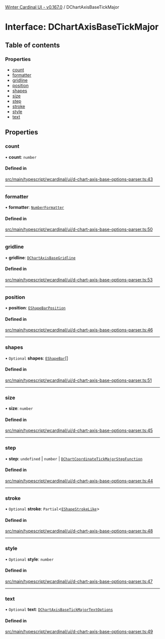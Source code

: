 [Winter Cardinal UI - v0.167.0](../index.md) / DChartAxisBaseTickMajor

# Interface: DChartAxisBaseTickMajor

## Table of contents

### Properties

- [count](DChartAxisBaseTickMajor.md#count)
- [formatter](DChartAxisBaseTickMajor.md#formatter)
- [gridline](DChartAxisBaseTickMajor.md#gridline)
- [position](DChartAxisBaseTickMajor.md#position)
- [shapes](DChartAxisBaseTickMajor.md#shapes)
- [size](DChartAxisBaseTickMajor.md#size)
- [step](DChartAxisBaseTickMajor.md#step)
- [stroke](DChartAxisBaseTickMajor.md#stroke)
- [style](DChartAxisBaseTickMajor.md#style)
- [text](DChartAxisBaseTickMajor.md#text)

## Properties

### count

• **count**: `number`

#### Defined in

[src/main/typescript/wcardinal/ui/d-chart-axis-base-options-parser.ts:43](https://github.com/winter-cardinal/winter-cardinal-ui/blob/v0.167.0/src/main/typescript/wcardinal/ui/d-chart-axis-base-options-parser.ts#L43)

___

### formatter

• **formatter**: [`NumberFormatter`](NumberFormatter.md)

#### Defined in

[src/main/typescript/wcardinal/ui/d-chart-axis-base-options-parser.ts:50](https://github.com/winter-cardinal/winter-cardinal-ui/blob/v0.167.0/src/main/typescript/wcardinal/ui/d-chart-axis-base-options-parser.ts#L50)

___

### gridline

• **gridline**: [`DChartAxisBaseGridline`](DChartAxisBaseGridline.md)

#### Defined in

[src/main/typescript/wcardinal/ui/d-chart-axis-base-options-parser.ts:53](https://github.com/winter-cardinal/winter-cardinal-ui/blob/v0.167.0/src/main/typescript/wcardinal/ui/d-chart-axis-base-options-parser.ts#L53)

___

### position

• **position**: [`EShapeBarPosition`](../index.md#eshapebarposition)

#### Defined in

[src/main/typescript/wcardinal/ui/d-chart-axis-base-options-parser.ts:46](https://github.com/winter-cardinal/winter-cardinal-ui/blob/v0.167.0/src/main/typescript/wcardinal/ui/d-chart-axis-base-options-parser.ts#L46)

___

### shapes

• `Optional` **shapes**: [`EShapeBar`](../classes/EShapeBar.md)[]

#### Defined in

[src/main/typescript/wcardinal/ui/d-chart-axis-base-options-parser.ts:51](https://github.com/winter-cardinal/winter-cardinal-ui/blob/v0.167.0/src/main/typescript/wcardinal/ui/d-chart-axis-base-options-parser.ts#L51)

___

### size

• **size**: `number`

#### Defined in

[src/main/typescript/wcardinal/ui/d-chart-axis-base-options-parser.ts:45](https://github.com/winter-cardinal/winter-cardinal-ui/blob/v0.167.0/src/main/typescript/wcardinal/ui/d-chart-axis-base-options-parser.ts#L45)

___

### step

• **step**: `undefined` \| `number` \| [`DChartCoordinateTickMajorStepFunction`](../index.md#dchartcoordinatetickmajorstepfunction)

#### Defined in

[src/main/typescript/wcardinal/ui/d-chart-axis-base-options-parser.ts:44](https://github.com/winter-cardinal/winter-cardinal-ui/blob/v0.167.0/src/main/typescript/wcardinal/ui/d-chart-axis-base-options-parser.ts#L44)

___

### stroke

• `Optional` **stroke**: `Partial`<[`EShapeStrokeLike`](EShapeStrokeLike.md)\>

#### Defined in

[src/main/typescript/wcardinal/ui/d-chart-axis-base-options-parser.ts:48](https://github.com/winter-cardinal/winter-cardinal-ui/blob/v0.167.0/src/main/typescript/wcardinal/ui/d-chart-axis-base-options-parser.ts#L48)

___

### style

• `Optional` **style**: `number`

#### Defined in

[src/main/typescript/wcardinal/ui/d-chart-axis-base-options-parser.ts:47](https://github.com/winter-cardinal/winter-cardinal-ui/blob/v0.167.0/src/main/typescript/wcardinal/ui/d-chart-axis-base-options-parser.ts#L47)

___

### text

• `Optional` **text**: [`DChartAxisBaseTickMajorTextOptions`](DChartAxisBaseTickMajorTextOptions.md)

#### Defined in

[src/main/typescript/wcardinal/ui/d-chart-axis-base-options-parser.ts:49](https://github.com/winter-cardinal/winter-cardinal-ui/blob/v0.167.0/src/main/typescript/wcardinal/ui/d-chart-axis-base-options-parser.ts#L49)
